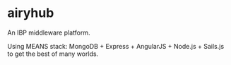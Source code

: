 airyhub
=======

An IBP middleware platform.

Using MEANS stack: MongoDB + Express + AngularJS + Node.js + Sails.js to get the best of many worlds.